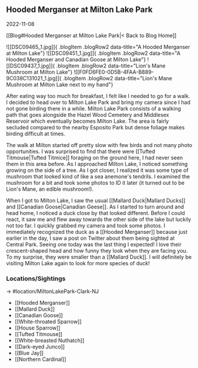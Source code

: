 
## Hooded Merganser at Milton Lake Park
2022-11-08

[[Blog#Hooded Merganser at Milton Lake Park|< Back to Blog Home]]

![[DSC09465_1.jpg]]{ .blogItem .blogRow2 data-title="A Hooded Merganser at Milton Lake"}
![[DSC09451_1.jpg]]{ .blogItem .blogRow2 data-title="A Hooded Merganser and Canadian Goose at Milton Lake"}
![[DSC09437_1.jpg]]{ .blogItem .blogRow2 data-title="Lion's Mane Mushroom at Milton Lake"}
![[F0FD6FE0-0D5B-4FAA-B889-9C038C131021_1.jpg]]{ .blogItem .blogRow2 data-title="Lion's Mane Mushroom at Milton Lake next to my hand"}

After eating way too much for breakfast, I felt like I needed to go for a walk. I decided to head over to Milton Lake Park and bring my camera since I had not gone birding there in a while. Milton Lake Park consists of a walking path that goes alongside the Hazel Wood Cemetery and Middlesex Reservoir which eventually becomes Milton Lake. The area is fairly secluded compared to the nearby Esposito Park but dense foliage makes birding difficult at times.

The walk at Milton started off pretty slow with few birds and not many photo opportunities. I was surprised to find that there were [[Tufted Titmouse|Tufted Titmice]] foraging on the ground here, I had never seen them in this area before. As I approached Milton Lake, I noticed something growing on the side of a tree. As I got closer, I realized it was some type of mushroom that looked kind of like a sea anemone's tendrils. I examined the mushroom for a bit and took some photos to ID it later (it turned out to be Lion's Mane, an edible mushroom!).

When I got to Milton Lake, I saw the usual [[Mallard Duck|Mallard Ducks]] and [[Canadian Goose|Canadian Geese]]. As I started to turn around and head home, I noticed a duck close by that looked different. Before I could react, it saw me and flew away towards the other side of the lake but luckily not too far. I quickly grabbed my camera and took some photos. I immediately recognized the duck as a [[Hooded Merganser]] because just earlier in the day, I saw a post on Twitter about them being sighted at Central Park. Seeing one today was the last thing I expected! I love their crescent-shaped head and how funny they look when they are facing you. To my surprise, they were smaller than a [[Mallard Duck]]. I will definitely be visiting Milton Lake again to look for more species of duck!

### Locations/Sightings

-> #location/MiltonLakePark-Clark-NJ 

- [[Hooded Merganser]]
- [[Mallard Duck]]
- [[Canadian Goose]]
- [[White-throated Sparrow]]
- [[House Sparrow]]
- [[Tufted Titmouse]]
- [[White-breasted Nuthatch]]
- [[Dark-eyed Junco]]
- [[Blue Jay]]
- [[Northern Cardinal]]